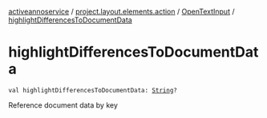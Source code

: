 [activeannoservice](../../index.md) / [project.layout.elements.action](../index.md) / [OpenTextInput](index.md) / [highlightDifferencesToDocumentData](./highlight-differences-to-document-data.md)

# highlightDifferencesToDocumentData

`val highlightDifferencesToDocumentData: `[`String`](https://kotlinlang.org/api/latest/jvm/stdlib/kotlin/-string/index.html)`?`

Reference document data by key

